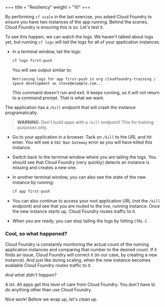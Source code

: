 +++
title = "Resiliency"
weight = "10"
+++

By performing `cf scale` in the last exercise, you asked Cloud Foundry to ensure you have two instances of the app running. Behind the scenes, Cloud Foundry is ensuring this is so. Let's test it.

To see this happen, we can watch the logs. We haven't talked about logs yet, but running `cf logs` will *tail* the logs for all of your application instances.

* In a terminal window, tail the logs:

  ```sh
  cf logs first-push
  ```

  You will see output similar to:

  ```
  Retrieving logs for app first-push in org cloudfoundry-training / space development as steve@example.com...

  ```

  This command doesn't run and exit. It keeps running, so it will not return to a command prompt. That is what we want.

The application has a `/kill` endpoint that will crash the instance programatically.

> **WARNING**: Don't build apps with a `/kill` endpoint! This for training purposes only.

* Go to your application in a browser. Tack on `/kill` to the URL and hit enter. You will see a `502 Bad Gateway` error as you will have killed this instance.

* Switch back to the terminal window where you are tailing the logs. You should see that Cloud Foundry (very quickly) detects an instance is missing and creates a new one.

* In another terminal window, you can also see the state of the new instance by running:

  ```sh
  cf app first-push
  ```

* You can also continue to access your root application URL (not the `/kill` endpoint) and see that you are routed to the live, running instance. Once the new instance starts up, Cloud Foundry routes traffic to it.

* When you are ready, you can stop tailing the logs by hitting `CTRL-C`


### Cool, so what happened?

Cloud Foundry is constantly monitoring the actual count of the running application instances and comparing that number to the desired count. If it finds an issue, Cloud Foundry will correct it (in our case, by creating a new instance). And just like during scaling, when the new instance becomes available Cloud Foundry routes traffic to it.

*And what didn't happen?*

A lot. All apps get this level of care from Cloud Foundry. You don't have to do anything other than use Cloud Foundry.

Nice work! Before we wrap up, let's clean up.
